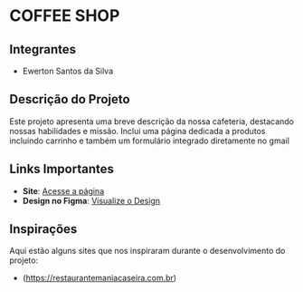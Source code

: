 # COFFEE SHOP

## Integrantes
- Ewerton Santos da Silva

## Descrição do Projeto
Este projeto apresenta uma breve descrição da nossa cafeteria, destacando nossas habilidades e missão. Inclui uma página dedicada a produtos incluindo carrinho e também um formulário integrado diretamente no gmail

## Links Importantes
- **Site**: [Acesse a página](https://ewerton04.github.io/projeto-faculdade/)
- **Design no Figma**: [Visualize o Design](https://www.figma.com/design/YlnVZZZTUOtHQNDmwnzrvr/Projeto-Faculdade?node-id=0-1&t=bLva2D2tBDixGj6l-1)

## Inspirações
Aqui estão alguns sites que nos inspiraram durante o desenvolvimento do projeto:
- (https://restaurantemaniacaseira.com.br)
